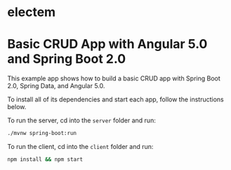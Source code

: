 # electem
# Basic CRUD App with Angular 5.0 and Spring Boot 2.0
 
This example app shows how to build a basic CRUD app with Spring Boot 2.0, Spring Data, and Angular 5.0.

To install all of its dependencies and start each app, follow the instructions below.

To run the server, cd into the `server` folder and run:
 
```bash
./mvnw spring-boot:run
```

To run the client, cd into the `client` folder and run:
 
```bash
npm install && npm start